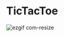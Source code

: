 # TicTacToe

![ezgif com-resize](https://user-images.githubusercontent.com/44416146/50493938-0b67f080-09e6-11e9-9046-f5caec15932a.gif)
